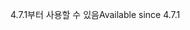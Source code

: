 <span data-ttu-id="c903d-101">4.7.1부터 사용할 수 있음</span><span class="sxs-lookup"><span data-stu-id="c903d-101">Available since 4.7.1</span></span>